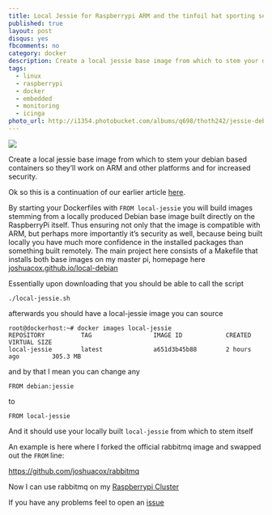 ```yaml
---
title: Local Jessie for Raspberrypi ARM and the tinfoil hat sporting security nuts
published: true
layout: post
disqus: yes
fbcomments: no
category: docker
description: Create a local jessie base image from which to stem your debian based containers so they’ll work on ARM and other platforms and for increased security
tags:
  - linux
  - raspberrypi
  - docker
  - embedded
  - monitoring
  - icinga
photo_url: http://i1354.photobucket.com/albums/q698/thoth242/jessie-debian-sq_zpsj9qciuiz.jpg
---
```


![](http://i1354.photobucket.com/albums/q698/thoth242/debian_jessie_pic_zpsombhouiz.jpg)

Create a local jessie base image from which to stem your debian based containers so they’ll work on ARM and other platforms and for increased security.

Ok so this is a continuation of our earlier article [here](http://joshuacox.github.io/docker/2015/12/13/RaspberryPi-Docker-Cluster-Consul-Swarm/).

By starting your Dockerfiles with `FROM local-jessie` you will build images stemming from a locally produced Debian base image
built directly on the RaspberryPi itself. 
Thus ensuring not only that the image is compatible with ARM,
but perhaps more importantly it’s security as well,
because being built locally you have much more confidence in the installed packages than something built remotely.
The main project here consists of a Makefile that installs both base images on my master pi, homepage here [joshuacox.github.io/local-debian](http://joshuacox.github.io/local-debian/)

Essentially upon downloading that you should be able to call the script

```
./local-jessie.sh
```

afterwards you should have a local-jessie image you can source

```
root@dockerhost:~# docker images local-jessie
REPOSITORY          TAG                 IMAGE ID            CREATED             VIRTUAL SIZE
local-jessie        latest              a651d3b45b88        2 hours ago         305.3 MB
```

and by that I mean  you can change any

```
FROM debian:jessie
```

to

```
FROM local-jessie
```

And it should use your locally built `local-jessie` from which to stem itself

An example is here where I forked the official rabbitmq image and swapped out the `FROM` line:

<https://github.com/joshuacox/rabbitmq>

Now I can use rabbitmq on my [Raspberrypi Cluster](http://joshuacox.github.io/docker/2015/12/13/RaspberryPi-Docker-Cluster-Consul-Swarm/)

If you have any problems feel to open an [issue](https://github.com/joshuacox/local-debian/issues)
